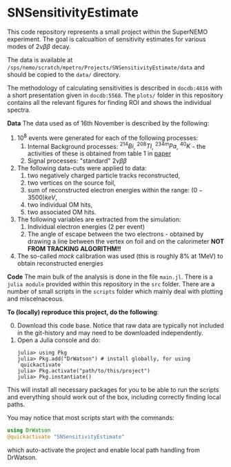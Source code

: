 # SNSensitivityEstimate

This code repository represents a small project within the SuperNEMO experiment. The goal is calcualtion of sensitivity estimates for various modes of $2\nu\beta\beta$ decay. 

The data is available at `/sps/nemo/scratch/mpetro/Projects/SNSensitivityEstimate/data` and should be copied to the `data/` directory. 

The methodology of calculating sensitivities is described in `docdb:4816` with a short presentation given in `docdb:5568`. The `plots/` folder in this repository contains all the relevant figures for finding ROI and shows the individual spectra.

**Data**
The data used as of 16th November is described by the following:
1. $10^8$ events were generated for each of the following processes: 
   1. Internal Background processes: ${}^{214}Bi$, ${}^{208}Tl$, ${}^{234m}Pa$, ${}^{40}K$ - the activities of these is obtained from table 1 in [paper](https://link.springer.com/article/10.1140/epjc/s10052-018-6295-x)
   2. Signal processes: "standard" $2\nu\beta\beta$ 
2. The following data-cuts were applied to data:
   1. two negatively charged particle tracks reconstructed,
   2. two vertices on the source foil,
   3. sum of reconstructed electron energies within the range: $(0 - 3500) keV$,
   4. two individual OM hits,
   5. two associated OM hits. 
3. The following variables are extracted from the simulation:
   1. Individual electron energies (2 per event)
   2. The angle of escape between the two electrons - obtained by drawing a line between the vertex on foil and on the calorimeter **NOT FROM TRACKING ALGORITHM!!**
4. The so-called *mock* calibration was used (this is roughly 8% at 1MeV) to obtain reconstructed energies

**Code**
The main bulk of the analysis is done in the file `main.jl`. There is a `julia module` provided within this repository in the `src` folder. There are a number of small scripts in the `scripts` folder which mainly deal with plotting and miscelnaceous. 

**To (locally) reproduce this project, do the following**:

0. Download this code base. Notice that raw data are typically not included in the git-history and may need to be downloaded independently.
1. Open a Julia console and do:
   ```
   julia> using Pkg
   julia> Pkg.add("DrWatson") # install globally, for using `quickactivate`
   julia> Pkg.activate("path/to/this/project")
   julia> Pkg.instantiate()
   ```


This will install all necessary packages for you to be able to run the scripts and everything should work out of the box, including correctly finding local paths.

You may notice that most scripts start with the commands:
```julia
using DrWatson
@quickactivate "SNSensitivityEstimate"
```
which auto-activate the project and enable local path handling from DrWatson.
